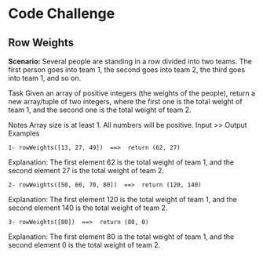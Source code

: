 <h1>Code Challenge</h1>
<h2>Row Weights</h2>

<strong>Scenario:</strong>
Several people are standing in a row divided into two teams.
The first person goes into team 1, the second goes into team 2, the third goes into team 1, and so on.

Task
Given an array of positive integers (the weights of the people), return a new array/tuple of two integers, where the first one is the total weight of team 1, and the second one is the total weight of team 2.

Notes
Array size is at least 1.
All numbers will be positive.
Input >> Output Examples
```
1- rowWeights([13, 27, 49])  ==>  return (62, 27)
```
Explanation:
The first element 62 is the total weight of team 1, and the second element 27 is the total weight of team 2.
```
2- rowWeights([50, 60, 70, 80])  ==>  return (120, 140)
```
Explanation:
The first element 120 is the total weight of team 1, and the second element 140 is the total weight of team 2.
```
3- rowWeights([80])  ==>  return (80, 0)
```
Explanation:
The first element 80 is the total weight of team 1, and the second element 0 is the total weight of team 2.